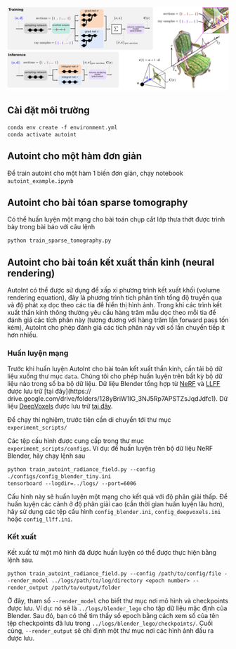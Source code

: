 <img src='imgs/rendering.jpg'/>

## Cài đặt môi trường 
```
conda env create -f environment.yml
conda activate autoint
```

## Autoint cho một hàm đơn giản 
Để train autoint cho một hàm 1 biến đơn giản, chạy notebook `autoint_example.ipynb` 

## Autoint cho bài tóan sparse tomography
Có thể huấn luyện một mạng cho bài toán chụp cắt lớp thưa thớt được trình bày trong bài báo với câu lệnh 

```
python train_sparse_tomography.py
```
## Autoint cho bài toán kết xuất thần kinh (neural rendering) 

AutoInt có thể được sử dụng để xấp xỉ phương trình kết xuất khối (volume rendering equation), đây là phương trình tích phân tính tổng độ truyền qua và độ phát xạ dọc theo các tia để hiển thị hình ảnh. Trong khi các trình kết xuất thần kinh thông thường yêu cầu hàng trăm mẫu dọc theo mỗi tia để đánh giá các tích phân này (tương đương với hàng trăm lần forward pass tốn kém), AutoInt cho phép đánh giá các tích phân này với số lần chuyển tiếp ít hơn nhiều.

### Huấn luyện mạng 

Trước khi huấn luyện AutoInt cho bài toán kết xuất thần kinh, cần tải bộ dữ liệu xuống thư mục `data`. Chúng tôi cho phép huấn luyện trên bất kỳ bộ dữ liệu nào trong số ba bộ dữ liệu. Dữ liệu Blender tổng hợp từ [NeRF](https://github.com/bmild/nerf) và [LLFF](https://github.com/Fyusion/LLFF) được lưu trữ [tại đây](https:// drive.google.com/drive/folders/128yBriW1IG_3NJ5Rp7APSTZsJqdJdfc1). Dữ liệu [DeepVoxels](https://github.com/vsitzmann/deepvoxels) được lưu trữ [tại đây](https://drive.google.com/open?id=1lUvJWB6oFtT8EQ_NzBrXnmi25BufxRfl).

Để chạy thí nghiệm, trước tiên cần di chuyển tới thư mục `experiment_scripts/`

Các tệp cấu hình được cung cấp trong thư mục `experiment_scripts/configs`. Ví dụ: để huấn luyện trên bộ dữ liệu NeRF Blender, hãy chạy lệnh sau 
```
python train_autoint_radiance_field.py --config ./configs/config_blender_tiny.ini
tensorboard --logdir=../logs/ --port=6006
```

Cấu hình này sẽ huấn luyện một mạng cho kết quả với độ phân giải thấp. Để huấn luyện các cảnh ở độ phân giải cao (cần thời gian huấn luyện lâu hơn), hãy sử dụng các tệp cấu hình `config_blender.ini`, `config_deepvoxels.ini` hoặc `config_llff.ini`.

### Kết xuất

Kết xuất từ một mô hình đã được huấn luyện có thể được thực hiện bằng lệnh sau.
```
python train_autoint_radiance_field.py --config /path/to/config/file --render_model ../logs/path/to/log/directory <epoch number> --render_output /path/to/output/folder
```

Ở đây, tham số `--render_model` cho biết thư mục nơi mô hình và checkpoints được lưu. Ví dụ: nó sẽ là `../logs/blender_lego` cho tập dữ liệu mặc định của Blender. Sau đó, bạn có thể tìm thấy số epoch bằng cách xem số của tên tệp checkpoints đã lưu trong `../logs/blender_lego/checkpoints/`. Cuối cùng, `--render_output` sẽ chỉ định một thư mục nơi các hình ảnh đầu ra được lưu.

